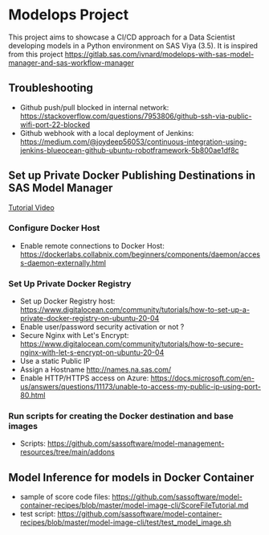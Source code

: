 # Modelops Project

This project aims to showcase a CI/CD approach for a Data Scientist developing models in a Python environment on SAS Viya (3.5). It is inspired from this project https://gitlab.sas.com/ivnard/modelops-with-sas-model-manager-and-sas-workflow-manager

## Troubleshooting

- Github push/pull blocked in internal network: https://stackoverflow.com/questions/7953806/github-ssh-via-public-wifi-port-22-blocked
- Github webhook with a local deployment of Jenkins: https://medium.com/@joydeep56053/continuous-integration-using-jenkins-blueocean-github-ubuntu-robotframework-5b800ae1df8c

## Set up Private Docker Publishing Destinations in SAS Model Manager

[Tutorial Video](https://www.youtube.com/watch?v=tc6E90A5kyM)

### Configure Docker Host

- Enable remote connections to Docker Host: https://dockerlabs.collabnix.com/beginners/components/daemon/access-daemon-externally.html

### Set Up Private Docker Registry

- Set up Docker Registry host: https://www.digitalocean.com/community/tutorials/how-to-set-up-a-private-docker-registry-on-ubuntu-20-04
- Enable user/password security activation or not ?
- Secure Nginx with Let's Encrypt: https://www.digitalocean.com/community/tutorials/how-to-secure-nginx-with-let-s-encrypt-on-ubuntu-20-04
- Use a static Public IP
- Assign a Hostname http://names.na.sas.com/
- Enable HTTP/HTTPS access on Azure: https://docs.microsoft.com/en-us/answers/questions/11173/unable-to-access-my-public-ip-using-port-80.html

### Run scripts for creating the Docker destination and base images

- Scripts: https://github.com/sassoftware/model-management-resources/tree/main/addons

## Model Inference for models in Docker Container

- sample of score code files: https://github.com/sassoftware/model-container-recipes/blob/master/model-image-cli/ScoreFileTutorial.md
- test script: https://github.com/sassoftware/model-container-recipes/blob/master/model-image-cli/test/test_model_image.sh